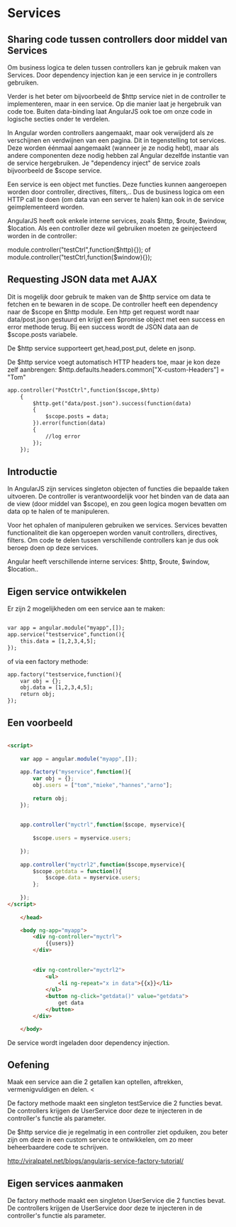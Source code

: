 # Services

## Sharing code tussen controllers door middel van Services

Om business logica te delen tussen controllers kan je gebruik maken van Services. Door dependency injection kan je een service in je controllers gebruiken.

Verder is het beter om bijvoorbeeld de $http service niet in de controller te implementeren, maar in een service. Op die manier laat je hergebruik van code toe. Buiten data-binding laat AngularJS ook toe om onze code in logische secties onder te verdelen.

In Angular worden controllers aangemaakt, maar ook verwijderd als ze verschijnen en verdwijnen van een pagina. Dit in tegenstelling tot services. Deze worden éénmaal aangemaakt (wanneer je ze nodig hebt), maar als andere componenten deze nodig hebben zal Angular dezelfde instantie van de service hergebruiken. Je "dependency inject" de service zoals bijvoorbeeld de $scope service.

Een service is een object met functies. Deze functies kunnen aangeroepen worden door controller, directives, filters,.. 
Dus de business logica om een HTTP call te doen (om data van een server te halen) kan ook
in de service geimplementeerd worden.

AngularJS heeft ook enkele interne services, zoals $http, $route, $window, $location. Als een controller deze wil gebruiken moeten ze geinjecteerd worden in de controller:

module.controller("testCtrl",function($http){});
of
module.controller("testCtrl,function($window){});


## Requesting JSON data met AJAX

Dit is mogelijk door gebruik te maken van de $http service om data te fetchen en te bewaren in de scope.
De controller heeft een dependency naar de $scope en $http module.
Een http get request wordt naar data/post.json gestuurd en krijgt een
$promise object met een success en error methode terug.
Bij een success wordt de JSON data aan de $scope.posts variabele.

De $http service supporteert get,head,post,put, delete en jsonp.

De $http service voegt automatisch HTTP headers toe, maar je kon deze zelf aanbrengen:
$http.defaults.headers.common["X-custom-Headers"] = "Tom"

```html
app.controller("PostCtrl",function($scope,$http)
	{
		$http.get("data/post.json").success(function(data)
		{
			$scope.posts = data;
		}).error(function(data)
		{
			//log error
		});
	});
```


## Introductie

In AngularJS zijn services singleton objecten of functies die bepaalde taken uitvoeren.
De controller is verantwoordelijk voor het binden van de data aan de view (door
middel van $scope), en zou geen logica mogen bevatten om data op te halen of te 
manipuleren.

Voor het ophalen of manipuleren gebruiken we services. Services bevatten 
functionaliteit die kan opgeroepen worden vanuit controllers, directives, filters.
Om code te delen tussen verschillende controllers kan je dus ook beroep doen op
deze services.

Angular heeft verschillende interne services: $http, $route, $window, $location..

## Eigen service ontwikkelen

Er zijn 2 mogelijkheden om een service aan te maken:

```html

var app = angular.module("myapp",[]);
app.service("testservice",function(){
	this.data = [1,2,3,4,5];
});

```

of via een factory methode:

```html
app.factory("testservice,function(){
	var obj = {};
	obj.data = [1,2,3,4,5];
	return obj;
});
```


## Een voorbeeld

```html

<script>
	
	var app = angular.module("myapp",[]);
	
	app.factory("myservice",function(){
		var obj = {};
		obj.users = ["tom","mieke","hannes","arno"];
		
		return obj;
	});
	
	
	app.controller("myctrl",function($scope, myservice){
		
		$scope.users = myservice.users;
		
	});
	
	app.controller("myctrl2",function($scope,myservice){
		$scope.getdata = function(){
			$scope.data = myservice.users;
		};
		
	});
</script>
	
	</head>

	<body ng-app="myapp">
		<div ng-controller="myctrl">
			{{users}}
		</div>
		
		
		<div ng-controller="myctrl2">
			<ul>
				<li ng-repeat="x in data">{{x}}</li>
			</ul>
			<button ng-click="getdata()" value="getdata">
				get data
			</button>
		</div>

	</body>

```

De service wordt ingeladen door dependency injection.

## Oefening

Maak een service aan die 2 getallen kan optellen, aftrekken, vermenigvuldigen en delen.
<

De factory methode maakt een singleton testService die 2 functies bevat. 
De controllers krijgen de UserService door deze te injecteren in de controller's functie als parameter.

De $http service die je regelmatig in een controller ziet opduiken, zou beter zijn 
om deze in een custom service te ontwikkelen, om zo meer beheerbaardere code te schrijven.




http://viralpatel.net/blogs/angularjs-service-factory-tutorial/

## Eigen services aanmaken



De factory methode maakt een singleton UserService die 2 functies bevat. De controllers krijgen de UserService door deze te injecteren in de controller's functie als parameter.
